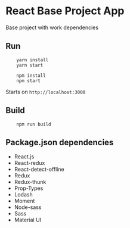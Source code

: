 # React Base Project App

Base project with work dependencies


## Run
```
    yarn install
    yarn start
```

```
    npm install
    npm start
```
Starts on `http://localhost:3000`

## Build
```
    npm run build
```

## Package.json dependencies
* React.js
* React-redux
* React-detect-offline
* Redux
* Redux-thunk
* Prop-Types
* Lodash
* Moment
* Node-sass
* Sass
* Material UI

